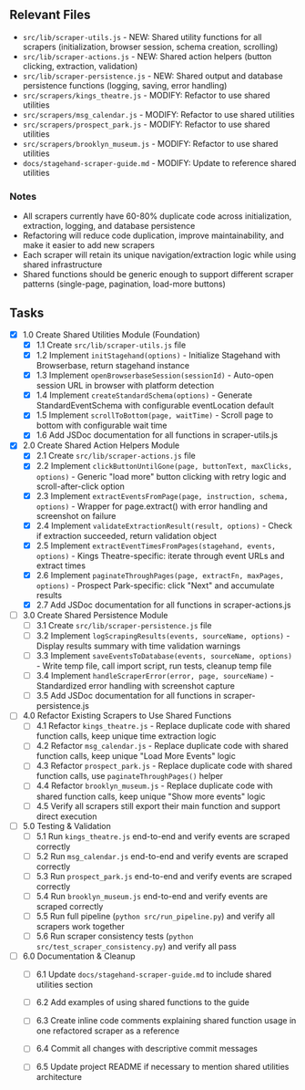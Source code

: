 ## Relevant Files

- `src/lib/scraper-utils.js` - NEW: Shared utility functions for all scrapers (initialization, browser session, schema creation, scrolling)
- `src/lib/scraper-actions.js` - NEW: Shared action helpers (button clicking, extraction, validation)
- `src/lib/scraper-persistence.js` - NEW: Shared output and database persistence functions (logging, saving, error handling)
- `src/scrapers/kings_theatre.js` - MODIFY: Refactor to use shared utilities
- `src/scrapers/msg_calendar.js` - MODIFY: Refactor to use shared utilities
- `src/scrapers/prospect_park.js` - MODIFY: Refactor to use shared utilities
- `src/scrapers/brooklyn_museum.js` - MODIFY: Refactor to use shared utilities
- `docs/stagehand-scraper-guide.md` - MODIFY: Update to reference shared utilities

### Notes

- All scrapers currently have 60-80% duplicate code across initialization, extraction, logging, and database persistence
- Refactoring will reduce code duplication, improve maintainability, and make it easier to add new scrapers
- Each scraper will retain its unique navigation/extraction logic while using shared infrastructure
- Shared functions should be generic enough to support different scraper patterns (single-page, pagination, load-more buttons)

## Tasks

- [x] 1.0 Create Shared Utilities Module (Foundation)
  - [x] 1.1 Create `src/lib/scraper-utils.js` file
  - [x] 1.2 Implement `initStagehand(options)` - Initialize Stagehand with Browserbase, return stagehand instance
  - [x] 1.3 Implement `openBrowserbaseSession(sessionId)` - Auto-open session URL in browser with platform detection
  - [x] 1.4 Implement `createStandardSchema(options)` - Generate StandardEventSchema with configurable eventLocation default
  - [x] 1.5 Implement `scrollToBottom(page, waitTime)` - Scroll page to bottom with configurable wait time
  - [x] 1.6 Add JSDoc documentation for all functions in scraper-utils.js
- [x] 2.0 Create Shared Action Helpers Module
  - [x] 2.1 Create `src/lib/scraper-actions.js` file
  - [x] 2.2 Implement `clickButtonUntilGone(page, buttonText, maxClicks, options)` - Generic "load more" button clicking with retry logic and scroll-after-click option
  - [x] 2.3 Implement `extractEventsFromPage(page, instruction, schema, options)` - Wrapper for page.extract() with error handling and screenshot on failure
  - [x] 2.4 Implement `validateExtractionResult(result, options)` - Check if extraction succeeded, return validation object
  - [x] 2.5 Implement `extractEventTimesFromPages(stagehand, events, options)` - Kings Theatre-specific: iterate through event URLs and extract times
  - [x] 2.6 Implement `paginateThroughPages(page, extractFn, maxPages, options)` - Prospect Park-specific: click "Next" and accumulate results
  - [x] 2.7 Add JSDoc documentation for all functions in scraper-actions.js
- [ ] 3.0 Create Shared Persistence Module
  - [ ] 3.1 Create `src/lib/scraper-persistence.js` file
  - [ ] 3.2 Implement `logScrapingResults(events, sourceName, options)` - Display results summary with time validation warnings
  - [ ] 3.3 Implement `saveEventsToDatabase(events, sourceName, options)` - Write temp file, call import script, run tests, cleanup temp file
  - [ ] 3.4 Implement `handleScraperError(error, page, sourceName)` - Standardized error handling with screenshot capture
  - [ ] 3.5 Add JSDoc documentation for all functions in scraper-persistence.js
- [ ] 4.0 Refactor Existing Scrapers to Use Shared Functions
  - [ ] 4.1 Refactor `kings_theatre.js` - Replace duplicate code with shared function calls, keep unique time extraction logic
  - [ ] 4.2 Refactor `msg_calendar.js` - Replace duplicate code with shared function calls, keep unique "Load More Events" logic
  - [ ] 4.3 Refactor `prospect_park.js` - Replace duplicate code with shared function calls, use `paginateThroughPages()` helper
  - [ ] 4.4 Refactor `brooklyn_museum.js` - Replace duplicate code with shared function calls, keep unique "Show more events" logic
  - [ ] 4.5 Verify all scrapers still export their main function and support direct execution
- [ ] 5.0 Testing & Validation
  - [ ] 5.1 Run `kings_theatre.js` end-to-end and verify events are scraped correctly
  - [ ] 5.2 Run `msg_calendar.js` end-to-end and verify events are scraped correctly
  - [ ] 5.3 Run `prospect_park.js` end-to-end and verify events are scraped correctly
  - [ ] 5.4 Run `brooklyn_museum.js` end-to-end and verify events are scraped correctly
  - [ ] 5.5 Run full pipeline (`python src/run_pipeline.py`) and verify all scrapers work together
  - [ ] 5.6 Run scraper consistency tests (`python src/test_scraper_consistency.py`) and verify all pass
- [ ] 6.0 Documentation & Cleanup
  - [ ] 6.1 Update `docs/stagehand-scraper-guide.md` to include shared utilities section
  - [ ] 6.2 Add examples of using shared functions to the guide
  - [ ] 6.3 Create inline code comments explaining shared function usage in one refactored scraper as a reference
  - [ ] 6.4 Commit all changes with descriptive commit messages
  - [ ] 6.5 Update project README if necessary to mention shared utilities architecture

